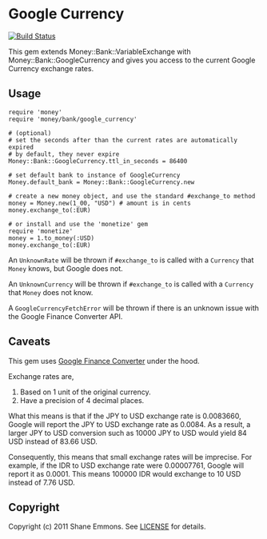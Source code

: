 Google Currency
===============

[![Build Status](https://secure.travis-ci.org/RubyMoney/google_currency.png)](http://travis-ci.org/RubyMoney/google_currency)

This gem extends Money::Bank::VariableExchange with Money::Bank::GoogleCurrency
and gives you access to the current Google Currency exchange rates.

Usage
-----

    require 'money'
    require 'money/bank/google_currency'

    # (optional)
    # set the seconds after than the current rates are automatically expired
    # by default, they never expire
    Money::Bank::GoogleCurrency.ttl_in_seconds = 86400

    # set default bank to instance of GoogleCurrency
    Money.default_bank = Money::Bank::GoogleCurrency.new

    # create a new money object, and use the standard #exchange_to method
    money = Money.new(1_00, "USD") # amount is in cents
    money.exchange_to(:EUR)

    # or install and use the 'monetize' gem
    require 'monetize'
    money = 1.to_money(:USD)
    money.exchange_to(:EUR)

An `UnknownRate` will be thrown if `#exchange_to` is called with a `Currency`
that `Money` knows, but Google does not.

An `UnknownCurrency` will be thrown if `#exchange_to` is called with a
`Currency` that `Money` does not know.

A `GoogleCurrencyFetchError` will be thrown if there is an unknown issue with the Google Finance Converter API.

Caveats
-------

This gem uses [Google Finance Converter](https://www.google.com/finance/converter) under the hood.

Exchange rates are,

1. Based on 1 unit of the original currency.
1. Have a precision of 4 decimal places.

What this means is that if the JPY to USD exchange rate is 0.0083660,
Google will report the JPY to USD exchange rate as 0.0084.
As a result, a larger JPY to USD conversion such as 10000 JPY to USD would yield 84 USD instead of 83.66 USD.

Consequently, this means that small exchange rates will be imprecise.
For example, if the IDR to USD exchange rate were 0.00007761, Google will report it as 0.0001.
This means 100000 IDR would exchange to 10 USD instead of 7.76 USD.

Copyright
---------

Copyright (c) 2011 Shane Emmons. See [LICENSE](LICENSE) for details.
